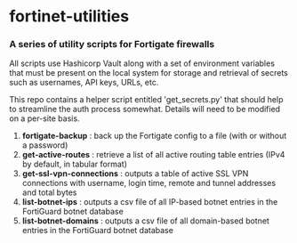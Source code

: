 # fortinet-utilities
### A series of utility scripts for Fortigate firewalls
All scripts use Hashicorp Vault along with a set of environment variables that must be present on the local system for storage and retrieval of secrets such as usernames, API keys, URLs, etc.

This repo contains a helper script entitled 'get_secrets.py' that should help to streamline the auth process somewhat.  Details will need to be modified on a per-site basis.

1. <b>fortigate-backup</b> : back up the Fortigate config to a file (with or without a password)
2. <b>get-active-routes</b> : retrieve a list of all active routing table entries (IPv4 by default, in tabular format)
3. <b>get-ssl-vpn-connections</b> : outputs a table of active SSL VPN connections with username, login time, remote and tunnel addresses and total bytes
4. <b>list-botnet-ips</b> : outputs a csv file of all IP-based botnet entries in the FortiGuard botnet database
5. <b>list-botnet-domains</b> : outputs a csv file of all domain-based botnet entries in the FortiGuard botnet database